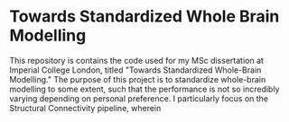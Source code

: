 # Towards Standardized Whole Brain Modelling
This repository is contains the code used for my MSc dissertation at Imperial College London, titled "Towards Standardized Whole-Brain Modelling."
The purpose of this project is to standardize whole-brain modelling to some extent, such that the performance is not so incredibly varying depending on personal preference. 
I particularly focus on the Structural Connectivity pipeline, wherein
